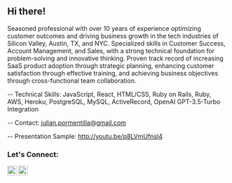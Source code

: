 ## Hi there! 

Seasoned professional with over 10 years of experience optimizing customer outcomes and driving business growth in the tech industries of Silicon Valley, Austin, TX, and NYC. Specialized skills in Customer Success, Account Management, and Sales, with a strong technical foundation for problem-solving and innovative thinking. Proven track record of increasing SaaS product adoption through strategic planning, enhancing customer satisfaction through effective training, and achieving business objectives through cross-functional team collaboration.

--
Technical Skills:
JavaScript, React, HTML/CSS, Ruby on Rails, Ruby, AWS, Heroku, PostgreSQL, MySQL, ActiveRecord, OpenAI GPT-3.5-Turbo Integration

--
Contact:
julian.pormentilla@gmail.com

--
Presentation Sample:
http://youtu.be/p8LVmUfnsl4 

<!--[![My GitHub Stats](https://github-readme-stats.vercel.app/api?username=JulianCedric&show_icons=true&theme=gotham)](https://github.com/JulianCedric/github-readme-stats)-->
<!--[![Top Langs](https://github-readme-stats.vercel.app/api/top-langs/?username=JulianCedric&layout=compact)](https://github.com/JulianCedric/github-readme-stats)-->

### Let's Connect:

[<img align="left" alt="codeSTACKr | LinkedIn" width="22px" src="https://cdn.jsdelivr.net/npm/simple-icons@v3/icons/linkedin.svg" />](https://www.linkedin.com/in/julianpormentilla/)
[<img align="left" alt="codeSTACKr | Medium" width="22px" src="https://cdn.jsdelivr.net/npm/simple-icons@v3/icons/medium.svg" />](https://medium.com/@julian.pormentilla)
